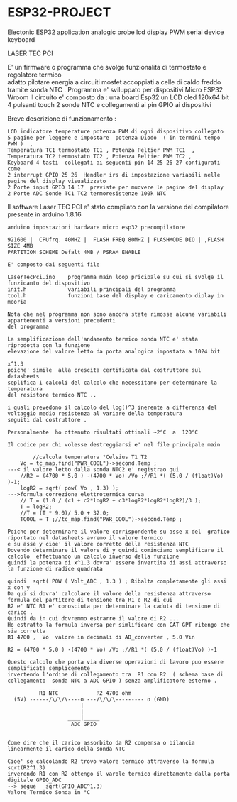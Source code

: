 # ESP32-PROJECT
Electonic ESP32 application  analogic probe lcd display PWM serial device keyboard 

LASER TEC PCI 

  E' un firmware o programma che svolge funzionalita di termostato e regolatore termico  
  adatto pilotare  energia a circuiti mosfet accoppiati a celle di caldo freddo 
  tramite sonda NTC .
  Programma e' sviluppato per dispositivi Micro ESP32 Wroom 
  Il circuito  e' composto da :
  una board Esp32 un LCD oled 120x64 bit 
  4 pulsanti touch 2 sonde NTC e collegamenti ai pin GPIO ai dispositivi  

Breve descrizione di funzionamento :

    LCD indicatore temperature potenza PWM di ogni dispositivo collegato
    5 pagine per leggere e impostare  potenza Diodo  ( in termini tempo PWM )  ,
    Temperatura TC1 termostato TC1 , Potenza Peltier PWM TC1  , Temperatura TC2 termostato TC2 , Potenza Peltier PWM TC2 , 
    Keyboard 4 tasti  collegati ai seguenti pin 14 25 26 27 configurati come 
    2 interrupt GPIO 25 26  Hendler irs di impostazione variabili nelle pagine del display visualizzato  
    2 Porte input GPIO 14 17  previste per muovere le pagine del display 
    2 Porte ADC Sonde TC1 TC2 termoresistenze 100k NTC 


Il software Laser TEC PCI e' stato compilato con la versione del compilatore presente in arduino 1.8.16 
    
    arduino impostazioni hardware micro esp32 precompilatore 
    
    921600 |  CPUfrq. 40MHZ |  FLASH FREQ 80MHZ | FLASHMODE DIO | ,FLASH SIZE 4MB 
    PARTITION SCHEME Defalt 4MB / PSRAM ENABLE 
    
    E' composto dai seguenti file
    
    LaserTecPci.ino    programma main loop pricipale su cui si svolge il funzioanto del dispositivo   
    init.h             variabili principali del programma
    tool.h             funzioni base del display e caricamento diplay in meoria 

    Nota che nel programma non sono ancora state rimosse alcune variabili appartenenti a versioni precedenti
    del programma 

    La semplificazione dell'andamento termico sonda NTC e' stata riprodotta con la funzione 
    elevazione del valore letto da porta analogica impostata a 1024 bit 
    
    x^1.3
    poiche' simile  alla crescita certificata dal costruttore sul datasheets
    seplifica i calcoli del calcolo che necessitano per determinare la temperatura 
    del resistore termico NTC .. 

    i quali prevedono il calcolo del log()^3 inerente a differenza del voltaggio medio resistenza al variare della temperatura 
    seguiti dal costruttore .

    Personalmente  ho ottenuto risultati ottimali ~2°C  a  120°C  

    Il codice per chi volesse destreggiarsi e' nel file principale main 

            //calcola temperatura °Celsius T1 T2
        Vo = tc_map.find("PWR_COOL")->second.Temp ;                              ---< il valore letto dalla sonda NTC2 e' registrao qui 
        //R2 = (4700 * 5.0 ) -(4700 * Vo) /Vo ;//R1 *( (5.0 / (float)Vo) )-1;   
        logR2 = sqrt( pow( Vo , 1.3) );                                        --->formula correzione elettrotermica curva 
        // T = (1.0 / (c1 + c2*logR2 + c3*logR2*logR2*logR2)/3 );
        T = logR2; 
        //T = (T * 9.0)/ 5.0 + 32.0; 
        TCOOL = T ;//tc_map.find("PWR_COOL")->second.Temp ;

    Poiche per determinare il valore corrispondente su asse x del  grafico riportato nel datasheets avremo il valore termico 
    e su asse y cioe' il valore corretto della resistenza NTC 
    Dovendo determinare il valore di y quindi cominciamo semplificare il calcolo  effettuando un calcolo inverso della funzione 
    quindi la potenza di x^1.3 dovra' essere invertita di assi attraverso la funzione di radice quadrata 

    quindi  sqrt( POW ( Volt_ADC , 1.3 ) ; Ribalta completamente gli assi x con y 
    Da qui si dovra' calcolare il valore della resistenza attraverso formula del partitore di tensione tra R1 e R2 di cui 
    R2 e' NTC R1 e' conosciuta per determinare la caduta di tensione di carico . 
    Quindi da in cui dovremmo estrarre il valore di R2 ... 
    Ho estratto la formula inversa per simlificare con CAT GPT ritengo che sia corretta 
    R1 4700 ,  Vo  valore in decimali di AD_converter , 5.0 Vin 
    
    R2 = (4700 * 5.0 ) -(4700 * Vo) /Vo ;//R1 *( (5.0 / (float)Vo) )-1
    
    Questo calcolo che porta via diverse operazioni di lavoro puo essere semplificata semplicemente 
    invertendo l'ordine di collegamento tra  R1 con R2  ( schema base di collegamento  sonda NTC a ADC GPIO ) senza amplificatore esterno . 

              R1 NTC            R2 4700 ohm
      (5V) ------/\/\/\----o ---/\/\/\--------- o (GND)
                           |
                           |
                       ____|_____
                        ADC GPIO


    Come dire che il carico assorbito da R2 compensa o bilancia linearmente il carico della sonda NTC 

    Cioe' se calcolando R2 trovo valore termico attraverso la formula  sqrt(R2^1.3)
    inverendo R1 con R2 ottengo il varole termico direttamente dalla porta
    digitale GPIO_ADC 
    --> segue   sqrt(GPIO_ADC^1.3)
    Valore Termico Sonda in °C
    
    
    
    



  



  


